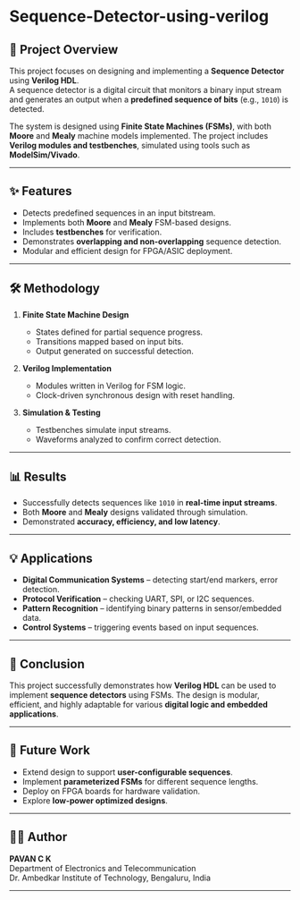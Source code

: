 # Sequence-Detector-using-verilog

## 📌 Project Overview
This project focuses on designing and implementing a **Sequence Detector** using **Verilog HDL**.  
A sequence detector is a digital circuit that monitors a binary input stream and generates an output when a **predefined sequence of bits** (e.g., `1010`) is detected.

The system is designed using **Finite State Machines (FSMs)**, with both **Moore** and **Mealy** machine models implemented. The project includes **Verilog modules and testbenches**, simulated using tools such as **ModelSim/Vivado**.

---

## ✨ Features
- Detects predefined sequences in an input bitstream.  
- Implements both **Moore** and **Mealy** FSM-based designs.  
- Includes **testbenches** for verification.  
- Demonstrates **overlapping and non-overlapping** sequence detection.  
- Modular and efficient design for FPGA/ASIC deployment.  

---

## 🛠️ Methodology
1. **Finite State Machine Design**  
   - States defined for partial sequence progress.  
   - Transitions mapped based on input bits.  
   - Output generated on successful detection.  

2. **Verilog Implementation**  
   - Modules written in Verilog for FSM logic.  
   - Clock-driven synchronous design with reset handling.  

3. **Simulation & Testing**  
   - Testbenches simulate input streams.  
   - Waveforms analyzed to confirm correct detection.  

---

## 📊 Results
- Successfully detects sequences like `1010` in **real-time input streams**.  
- Both **Moore** and **Mealy** designs validated through simulation.  
- Demonstrated **accuracy, efficiency, and low latency**.  

---

## 💡 Applications
- **Digital Communication Systems** – detecting start/end markers, error detection.  
- **Protocol Verification** – checking UART, SPI, or I2C sequences.  
- **Pattern Recognition** – identifying binary patterns in sensor/embedded data.  
- **Control Systems** – triggering events based on input sequences.  

---

## 📌 Conclusion
This project successfully demonstrates how **Verilog HDL** can be used to implement **sequence detectors** using FSMs. The design is modular, efficient, and highly adaptable for various **digital logic and embedded applications**.  

---

## 🚀 Future Work
- Extend design to support **user-configurable sequences**.  
- Implement **parameterized FSMs** for different sequence lengths.  
- Deploy on FPGA boards for hardware validation.  
- Explore **low-power optimized designs**.  

---

## 👩‍💻 Author
**PAVAN C K**  
Department of Electronics and Telecommunication  
Dr. Ambedkar Institute of Technology, Bengaluru, India  

---
